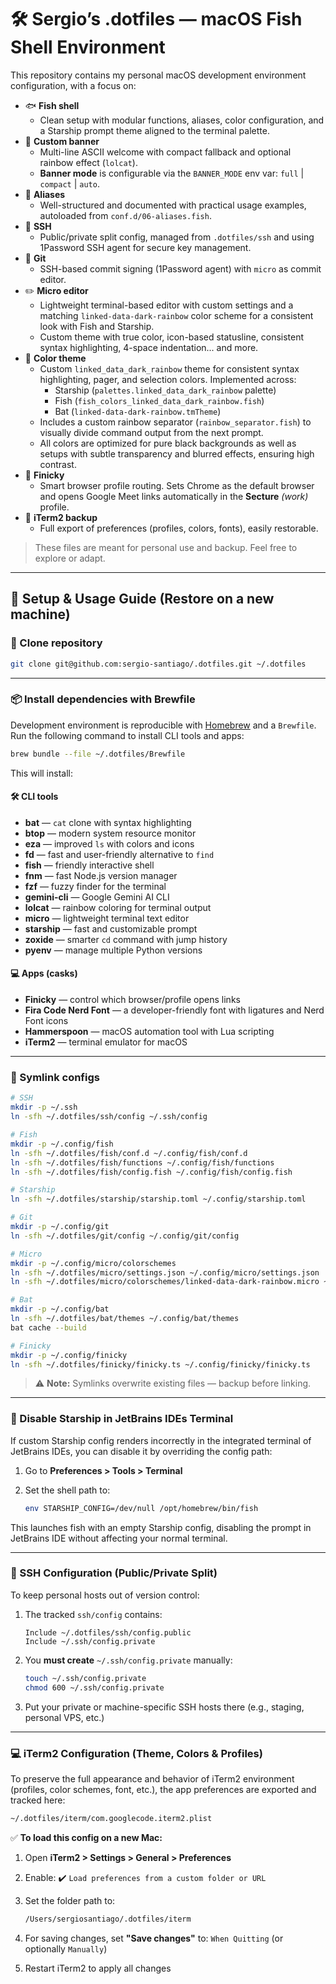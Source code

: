 # 🛠️ Sergio’s .dotfiles — macOS Fish Shell Environment

This repository contains my personal macOS development environment configuration, with a focus on:

- 🐟 **Fish shell**
    - Clean setup with modular functions, aliases, color configuration, and a Starship prompt theme aligned to the
      terminal palette.
- 🎨 **Custom banner**
    - Multi-line ASCII welcome with compact fallback and optional rainbow effect (`lolcat`).
    - **Banner mode** is configurable via the `BANNER_MODE` env var: `full` | `compact` | `auto`.
- 🧾 **Aliases**
    - Well-structured and documented with practical usage examples, autoloaded from `conf.d/06-aliases.fish`.
- 🔐 **SSH**
    - Public/private split config, managed from `.dotfiles/ssh` and using 1Password SSH agent for secure key management.
- 🧠 **Git**
    - SSH-based commit signing (1Password agent) with `micro` as commit editor.
- ✏️ **Micro editor**
    - Lightweight terminal-based editor with custom settings and a matching `linked-data-dark-rainbow` color scheme for
      a consistent look with Fish and Starship.
    - Custom theme with true color, icon-based statusline, consistent syntax highlighting, 4-space indentation... and
      more.
- 🌈 **Color theme**
    - Custom `linked_data_dark_rainbow` theme for consistent syntax highlighting, pager, and selection colors.
      Implemented across:
        - Starship (`palettes.linked_data_dark_rainbow` palette)
        - Fish (`fish_colors_linked_data_dark_rainbow.fish`)
        - Bat (`linked-data-dark-rainbow.tmTheme`)
    - Includes a custom rainbow separator (`rainbow_separator.fish`) to visually divide command output from the next
      prompt.
    - All colors are optimized for pure black backgrounds as well as setups with subtle transparency and blurred effects, ensuring high contrast.
- 🔗 **Finicky**
    - Smart browser profile routing. Sets Chrome as the default browser and opens Google Meet links
      automatically in the **Secture** _(work)_ profile.
- 💾 **iTerm2 backup**
    - Full export of preferences (profiles, colors, fonts), easily restorable.

> These files are meant for personal use and backup. Feel free to explore or adapt.

---

## 🔧 Setup & Usage Guide (Restore on a new machine)

### 🧬 Clone repository

```bash
git clone git@github.com:sergio-santiago/.dotfiles.git ~/.dotfiles
```

---

### 📦 Install dependencies with Brewfile

Development environment is reproducible with [Homebrew](https://brew.sh) and a `Brewfile`.  
Run the following command to install CLI tools and apps:

```bash
brew bundle --file ~/.dotfiles/Brewfile
```

This will install:

#### 🛠️ CLI tools
- **bat** — `cat` clone with syntax highlighting
- **btop** — modern system resource monitor
- **eza** — improved `ls` with colors and icons
- **fd** — fast and user-friendly alternative to `find`
- **fish** — friendly interactive shell
- **fnm** — fast Node.js version manager
- **fzf** — fuzzy finder for the terminal
- **gemini-cli** — Google Gemini AI CLI
- **lolcat** — rainbow coloring for terminal output
- **micro** — lightweight terminal text editor
- **starship** — fast and customizable prompt
- **zoxide** — smarter `cd` command with jump history
- **pyenv** — manage multiple Python versions

#### 💻 Apps (casks)
- **Finicky** — control which browser/profile opens links
- **Fira Code Nerd Font** — a developer-friendly font with ligatures and Nerd Font icons
- **Hammerspoon** — macOS automation tool with Lua scripting
- **iTerm2** — terminal emulator for macOS

---

### 🔗 Symlink configs

```bash
# SSH
mkdir -p ~/.ssh
ln -sfh ~/.dotfiles/ssh/config ~/.ssh/config

# Fish
mkdir -p ~/.config/fish
ln -sfh ~/.dotfiles/fish/conf.d ~/.config/fish/conf.d
ln -sfh ~/.dotfiles/fish/functions ~/.config/fish/functions
ln -sfh ~/.dotfiles/fish/config.fish ~/.config/fish/config.fish

# Starship
ln -sfh ~/.dotfiles/starship/starship.toml ~/.config/starship.toml

# Git
mkdir -p ~/.config/git
ln -sfh ~/.dotfiles/git/config ~/.config/git/config

# Micro
mkdir -p ~/.config/micro/colorschemes
ln -sfh ~/.dotfiles/micro/settings.json ~/.config/micro/settings.json
ln -sfh ~/.dotfiles/micro/colorschemes/linked-data-dark-rainbow.micro ~/.config/micro/colorschemes/linked-data-dark-rainbow.micro

# Bat
mkdir -p ~/.config/bat
ln -sfh ~/.dotfiles/bat/themes ~/.config/bat/themes
bat cache --build

# Finicky
mkdir -p ~/.config/finicky
ln -sfh ~/.dotfiles/finicky/finicky.ts ~/.config/finicky/finicky.ts
```

> ⚠️ **Note:** Symlinks overwrite existing files — backup before linking.

---

### 🧩 Disable Starship in JetBrains IDEs Terminal

If custom Starship config renders incorrectly in the integrated terminal of JetBrains IDEs,
you can disable it by overriding the config path:

1. Go to **Preferences > Tools > Terminal**
2. Set the shell path to:

   ```bash
   env STARSHIP_CONFIG=/dev/null /opt/homebrew/bin/fish
    ```

This launches fish with an empty Starship config, disabling the prompt in JetBrains IDE
without affecting your normal terminal.

---

### 🔐 SSH Configuration (Public/Private Split)

To keep personal hosts out of version control:

1. The tracked `ssh/config` contains:

   ```ssh
   Include ~/.dotfiles/ssh/config.public
   Include ~/.ssh/config.private
   ```

2. You **must create** `~/.ssh/config.private` manually:

   ```bash
   touch ~/.ssh/config.private
   chmod 600 ~/.ssh/config.private
   ```

3. Put your private or machine-specific SSH hosts there (e.g., staging, personal VPS, etc.)

---

### 💻 iTerm2 Configuration (Theme, Colors & Profiles)

To preserve the full appearance and behavior of iTerm2 environment (profiles, color schemes, font, etc.), the app
preferences are exported and tracked here:

```bash
~/.dotfiles/iterm/com.googlecode.iterm2.plist
```

✅ **To load this config on a new Mac:**

1. Open **iTerm2 > Settings > General > Preferences**
2. Enable: ✔️ `Load preferences from a custom folder or URL`
3. Set the folder path to:

   ```bash
   /Users/sergiosantiago/.dotfiles/iterm
   ```

4. For saving changes, set **"Save changes"** to: `When Quitting` (or optionally `Manually`)
5. Restart iTerm2 to apply all changes
